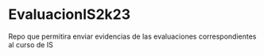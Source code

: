 # EvaluacionIS2k23
Repo que permitira enviar evidencias de las evaluaciones correspondientes al curso de IS
